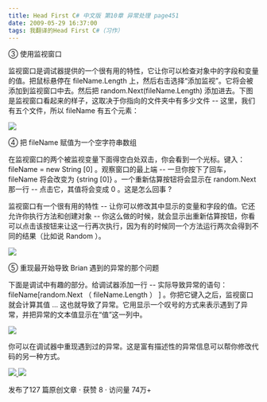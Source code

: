 ```yaml
---
title: Head First C# 中文版 第10章 异常处理 page451
date: 2009-05-29 16:37:00
tags: 我翻译的Head First C#（习作）
---
```

③  使用监视窗口

  

监视窗口是调试器提供的一个很有用的特性，它让你可以检查对象中的字段和变量的值。把鼠标悬停在  fileName.Length
上，然后右击选择“添加监视”。它将会被添加到监视窗口中去。然后把  random.Next(fileName.Length)
添加进去。下图是监视窗口看起来的样子，这取决于你指向的文件夹中有多少文件  \--  这里，我们有五个文件，所以  fileName  有五个元素：

  

![](http://student.csdn.net/attachment/200905/29/39098_12435862662f7R.jpg)

④  把  fileName  赋值为一个空字符串数组

  

在监视窗口的两个被监视变量下面得空白处双击，你会看到一个光标。键入：  fileName = new String [0]  。观察窗口的最上端  \--
一旦你按下了回车，  fileName  将会改变为  {string [0]}  。一个重新估算按钮将会显示在  random.Next  那一行
\--  点击它，其值将会变成  0  。这是怎么回事  ?

  

监视窗口有一个很有用的特性  \--  让你可以修改其中显示的变量和字段的值。它还允许你执行方法和创建对象  \--
你这么做的时候，就会显示出重新估算按钮，你看可以点击该按钮来让这一行再次执行，因为有的时候同一个方法运行两次会得到不同的结果（比如说  Random  ）。

  

![](http://student.csdn.net/attachment/200905/29/39098_1243586267Dq35.jpg)

⑤  重现最开始导致  Brian  遇到的异常的那个问题

  

下面是调试中有趣的部分。给调试器添加一行  \--  实际导致异常的语句：  fileName[random.Next  （
fileName.Length  ）  ]  。你把它键入之后，监视窗口就会计算其值  ...
这也就导致了异常。它用显示一个叹号的方式来表示遇到了异常，并把异常的文本值显示在“值”这一列中。

  

![](http://student.csdn.net/attachment/200905/29/39098_1243586267ooPO.jpg)

你可以在调试器中重现遇到过的异常。这是富有描述性的异常信息可以帮你修改代码的另一种方式。



[ ![](https://profile.csdnimg.cn/5/2/5/3_cuipengfei1)
![](https://g.csdnimg.cn/static/user-reg-year/1x/11.png)
](https://blog.csdn.net/cuipengfei1)



发布了127 篇原创文章  ·  获赞 8  ·  访问量 74万+

